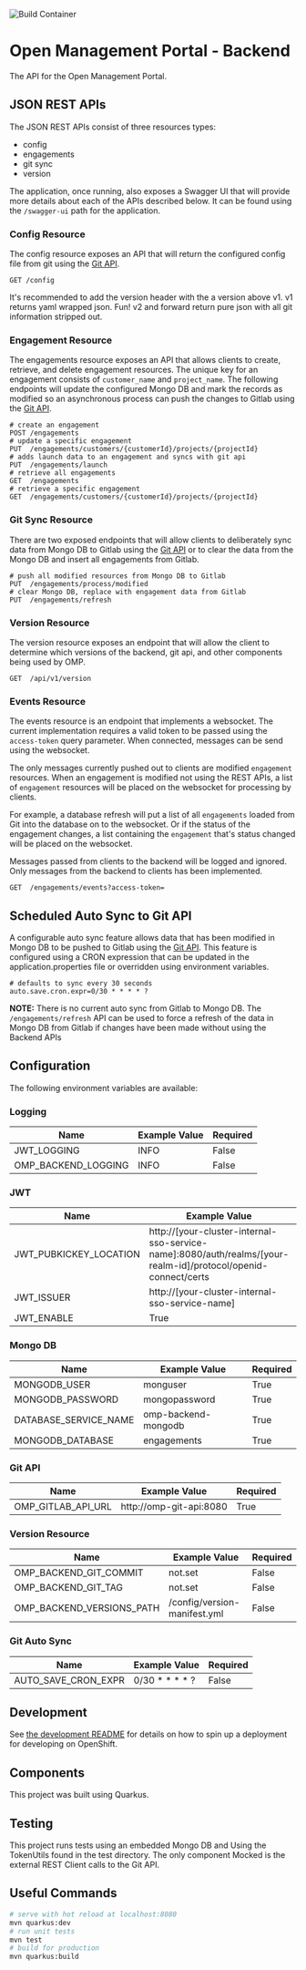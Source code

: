![Build Container](https://github.com/rht-labs/open-management-portal-backend/workflows/Build%20Container/badge.svg)

# Open Management Portal - Backend

The API for the Open Management Portal.

## JSON REST APIs

The JSON REST APIs consist of three resources types:

* config
* engagements
* git sync
* version

The application, once running, also exposes a Swagger UI that will provide more details about each of the APIs described below.  It can be found using the `/swagger-ui` path for the application.

### Config Resource

The config resource exposes an API that will return the configured config file from git using the [Git API](https://github.com/rht-labs/open-management-portal-git-api).

```
GET /config
```

It's recommended to add the version header with the a version above v1. v1 returns yaml wrapped json. Fun! v2 and forward return pure json with all git information stripped out.

### Engagement Resource

The engagements resource exposes an API that allows clients to create, retrieve, and delete engagement resources.  The unique key for an engagement consists of `customer_name` and `project_name`.  The following endpoints will update the configured Mongo DB and mark the records as modified so an asynchronous process can push the changes to Gitlab using the [Git API](https://github.com/rht-labs/open-management-portal-git-api).

```
# create an engagement
POST /engagements
# update a specific engagement
PUT  /engagements/customers/{customerId}/projects/{projectId}
# adds launch data to an engagement and syncs with git api
PUT  /engagements/launch
# retrieve all engagements
GET  /engagements
# retrieve a specific engagement
GET  /engagements/customers/{customerId}/projects/{projectId}
```

### Git Sync Resource

There are two exposed endpoints that will allow clients to deliberately sync data from Mongo DB to Gitlab using the [Git API](https://github.com/rht-labs/open-management-portal-git-api) or to clear the data from the Mongo DB and insert all engagements from Gitlab.

```
# push all modified resources from Mongo DB to Gitlab
PUT  /engagements/process/modified
# clear Mongo DB, replace with engagement data from Gitlab
PUT  /engagements/refresh
```

### Version Resource

The version resource exposes an endpoint that will allow the client to determine which versions of the backend, git api, and other components being used by OMP.

```
GET  /api/v1/version
```

### Events Resource

The events resource is an endpoint that implements a websocket.  The current implementation requires a valid token to be passed using the `access-token` query parameter.  When connected, messages can be send using the websocket.

The only messages currently pushed out to clients are modified `engagement` resources.  When an engagement is modified not using the REST APIs, a list of `engagement` resources will be placed on the websocket for processing by clients.  

For example, a database refresh will put a list of all `engagements` loaded from Git into the database on to the websocket.  Or if the status of the engagement changes, a list containing the `engagement` that's status changed will be placed on the websocket.

Messages passed from clients to the backend will be logged and ignored.  Only messages from the backend to clients has been implemented.

```
GET  /engagements/events?access-token=
```

## Scheduled Auto Sync to Git API

A configurable auto sync feature allows data that has been modified in Mongo DB to be pushed to Gitlab using the [Git API](https://github.com/rht-labs/open-management-portal-git-api).  This feature is configured using a CRON expression that can be updated in the application.properties file or overridden using environment variables.

```
# defaults to sync every 30 seconds
auto.save.cron.expr=0/30 * * * * ?
```

__NOTE:__ There is no current auto sync from Gitlab to Mongo DB.  The `/engagements/refresh` API can be used to force a refresh of the data in Mongo DB from Gitlab if changes have been made without using the Backend APIs

## Configuration

The following environment variables are available:

### Logging
| Name | Example Value | Required |
|------|---------------|----------|
| JWT_LOGGING| INFO | False |
| OMP_BACKEND_LOGGING | INFO | False |

### JWT

| Name | Example Value | Required |
|------|---------------|----------|
| JWT_PUBKICKEY_LOCATION | http://[your-cluster-internal-sso-service-name]:8080/auth/realms/[your-realm-id]/protocol/openid-connect/certs | True |
| JWT_ISSUER | http://[your-cluster-internal-sso-service-name] | True |
| JWT_ENABLE | True | False |

### Mongo DB

| Name | Example Value | Required |
|------|---------------|----------|
| MONGODB_USER | monguser | True |
| MONGODB_PASSWORD | mongopassword | True |
| DATABASE_SERVICE_NAME | omp-backend-mongodb | True |
| MONGODB_DATABASE | engagements | True |


### Git API

| Name | Example Value | Required |
|------|---------------|----------|
| OMP_GITLAB_API_URL   | http://omp-git-api:8080 | True |

### Version Resource

| Name | Example Value | Required |
|------|---------------|----------|
| OMP_BACKEND_GIT_COMMIT | not.set | False |
| OMP_BACKEND_GIT_TAG | not.set | False |
| OMP_BACKEND_VERSIONS_PATH | /config/version-manifest.yml | False |

### Git Auto Sync

| Name | Example Value | Required |
|------|---------------|----------|
| AUTO_SAVE_CRON_EXPR | 0/30 * * * * ? | False |

## Development

See [the development README](deployment/README.md) for details on how to spin up a deployment for developing on OpenShift.

## Components

This project was built using Quarkus.

## Testing

This project runs tests using an embedded Mongo DB and Using the TokenUtils found in the test directory.  The only component Mocked is the external REST Client calls to the Git API.

## Useful Commands

``` bash
# serve with hot reload at localhost:8080
mvn quarkus:dev
# run unit tests
mvn test
# build for production
mvn quarkus:build
```

